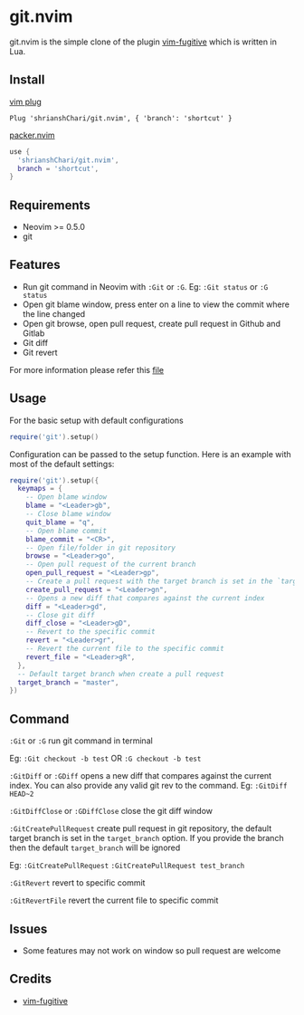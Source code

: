# git.nvim

git.nvim is the simple clone of the plugin [vim-fugitive](https://github.com/tpope/vim-fugitive) which is written in Lua.

## Install

[vim plug](https://github.com/junegunn/vim-plug)

```vim
Plug 'shrianshChari/git.nvim', { 'branch': 'shortcut' }
```

[packer.nvim](https://github.com/wbthomason/packer.nvim)

```lua
use {
  'shrianshChari/git.nvim',
  branch = 'shortcut',
}
```

## Requirements

- Neovim >= 0.5.0
- git

## Features

- Run git command in Neovim with `:Git` or `:G`. Eg: `:Git status` or `:G status`
- Open git blame window, press enter on a line to view the commit where the line changed
- Open git browse, open pull request, create pull request in Github and Gitlab
- Git diff
- Git revert

For more information please refer this [file](https://github.com/dinhhuy258/git.nvim/blob/main/lua/git.lua)

## Usage

For the basic setup with default configurations

```lua
require('git').setup()
```

Configuration can be passed to the setup function. Here is an example with most of the default settings:

```lua
require('git').setup({
  keymaps = {
    -- Open blame window
    blame = "<Leader>gb",
    -- Close blame window
    quit_blame = "q",
    -- Open blame commit
    blame_commit = "<CR>",
    -- Open file/folder in git repository
    browse = "<Leader>go",
    -- Open pull request of the current branch
    open_pull_request = "<Leader>gp",
    -- Create a pull request with the target branch is set in the `target_branch` option
    create_pull_request = "<Leader>gn",
    -- Opens a new diff that compares against the current index
    diff = "<Leader>gd",
    -- Close git diff
    diff_close = "<Leader>gD",
    -- Revert to the specific commit
    revert = "<Leader>gr",
    -- Revert the current file to the specific commit
    revert_file = "<Leader>gR",
  },
  -- Default target branch when create a pull request
  target_branch = "master",
})

```

## Command

`:Git` or `:G` run git command in terminal

Eg: 
`:Git checkout -b test` OR `:G checkout -b test`

`:GitDiff` or `:GDiff` opens a new diff that compares against the current index. You can also provide any valid git rev to the command. Eg: `:GitDiff HEAD~2`

`:GitDiffClose` or `:GDiffClose` close the git diff window

`:GitCreatePullRequest` create pull request in git repository, the default target branch is set in the `target_branch` option. If you provide the branch then the default `target_branch` will be ignored

Eg: 
`:GitCreatePullRequest`
`:GitCreatePullRequest test_branch`

`:GitRevert` revert to specific commit

`:GitRevertFile` revert the current file to specific commit

## Issues

- Some features may not work on window so pull request are welcome

## Credits

- [vim-fugitive](https://github.com/tpope/vim-fugitive)
